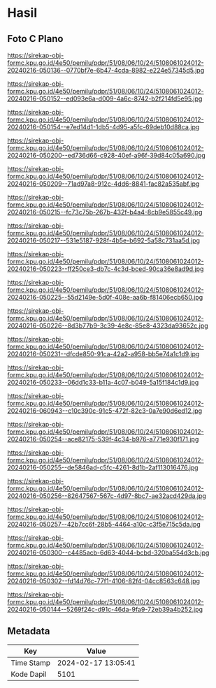 # Hasil

## Foto C Plano

https://sirekap-obj-formc.kpu.go.id/4e50/pemilu/pdpr/51/08/06/10/24/5108061024012-20240216-050136--0770bf7e-6b47-4cda-8982-e224e57345d5.jpg

https://sirekap-obj-formc.kpu.go.id/4e50/pemilu/pdpr/51/08/06/10/24/5108061024012-20240216-050152--ed093e6a-d009-4a6c-8742-b2f214fd5e95.jpg

https://sirekap-obj-formc.kpu.go.id/4e50/pemilu/pdpr/51/08/06/10/24/5108061024012-20240216-050154--e7ed14d1-1db5-4d95-a5fc-69deb10d88ca.jpg

https://sirekap-obj-formc.kpu.go.id/4e50/pemilu/pdpr/51/08/06/10/24/5108061024012-20240216-050200--ed736d66-c928-40ef-a96f-39d84c05a690.jpg

https://sirekap-obj-formc.kpu.go.id/4e50/pemilu/pdpr/51/08/06/10/24/5108061024012-20240216-050209--71ad97a8-912c-4dd6-8841-fac82a535abf.jpg

https://sirekap-obj-formc.kpu.go.id/4e50/pemilu/pdpr/51/08/06/10/24/5108061024012-20240216-050215--fc73c75b-267b-432f-b4a4-8cb9e5855c49.jpg

https://sirekap-obj-formc.kpu.go.id/4e50/pemilu/pdpr/51/08/06/10/24/5108061024012-20240216-050217--531e5187-928f-4b5e-b692-5a58c731aa5d.jpg

https://sirekap-obj-formc.kpu.go.id/4e50/pemilu/pdpr/51/08/06/10/24/5108061024012-20240216-050223--ff250ce3-db7c-4c3d-bced-90ca36e8ad9d.jpg

https://sirekap-obj-formc.kpu.go.id/4e50/pemilu/pdpr/51/08/06/10/24/5108061024012-20240216-050225--55d2149e-5d0f-408e-aa6b-f81406ecb650.jpg

https://sirekap-obj-formc.kpu.go.id/4e50/pemilu/pdpr/51/08/06/10/24/5108061024012-20240216-050226--8d3b77b9-3c39-4e8c-85e8-4323da93652c.jpg

https://sirekap-obj-formc.kpu.go.id/4e50/pemilu/pdpr/51/08/06/10/24/5108061024012-20240216-050231--dfcde850-91ca-42a2-a958-bb5e74a1c1d9.jpg

https://sirekap-obj-formc.kpu.go.id/4e50/pemilu/pdpr/51/08/06/10/24/5108061024012-20240216-050233--06dd1c33-b11a-4c07-b049-5a15f184c1d9.jpg

https://sirekap-obj-formc.kpu.go.id/4e50/pemilu/pdpr/51/08/06/10/24/5108061024012-20240216-060943--c10c390c-91c5-472f-82c3-0a7e90d6ed12.jpg

https://sirekap-obj-formc.kpu.go.id/4e50/pemilu/pdpr/51/08/06/10/24/5108061024012-20240216-050254--ace82175-539f-4c34-b976-a771e930f171.jpg

https://sirekap-obj-formc.kpu.go.id/4e50/pemilu/pdpr/51/08/06/10/24/5108061024012-20240216-050255--de5846ad-c5fc-4261-8d1b-2af113016476.jpg

https://sirekap-obj-formc.kpu.go.id/4e50/pemilu/pdpr/51/08/06/10/24/5108061024012-20240216-050256--82647567-567c-4d97-8bc7-ae32acd429da.jpg

https://sirekap-obj-formc.kpu.go.id/4e50/pemilu/pdpr/51/08/06/10/24/5108061024012-20240216-050257--42b7cc6f-28b5-4464-a10c-c3f5e715c5da.jpg

https://sirekap-obj-formc.kpu.go.id/4e50/pemilu/pdpr/51/08/06/10/24/5108061024012-20240216-050300--c4485acb-6d63-4044-bcbd-320ba554d3cb.jpg

https://sirekap-obj-formc.kpu.go.id/4e50/pemilu/pdpr/51/08/06/10/24/5108061024012-20240216-050302--fd14d76c-77f1-4106-82f4-04cc8563c648.jpg

https://sirekap-obj-formc.kpu.go.id/4e50/pemilu/pdpr/51/08/06/10/24/5108061024012-20240216-050144--5269f24c-d91c-46da-9fa9-72eb39a4b252.jpg


## Metadata

| Key        | Value               |
| ---------- | ------------------- |
| Time Stamp | 2024-02-17 13:05:41 |
| Kode Dapil | 5101                |



